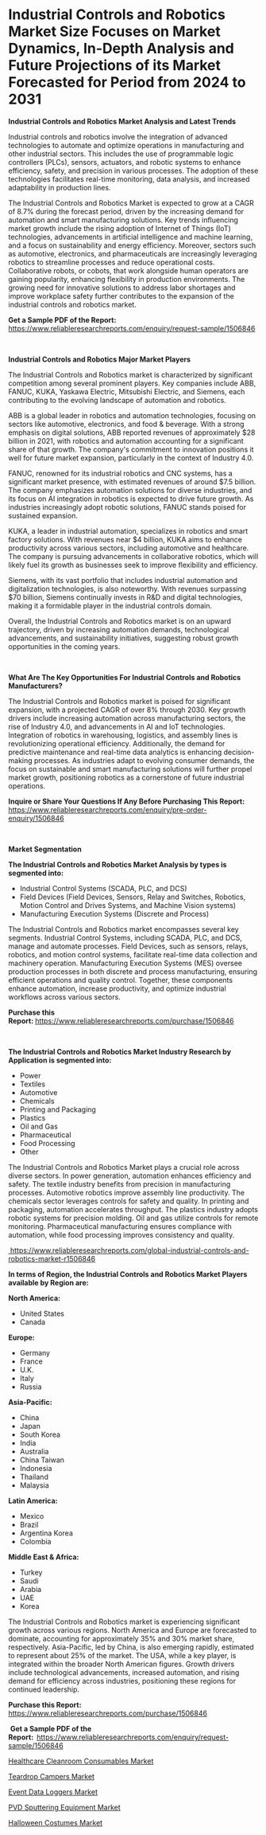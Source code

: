 <p><h1>Industrial Controls and Robotics Market Size Focuses on Market Dynamics, In-Depth Analysis and Future Projections of its Market Forecasted for Period from 2024 to 2031</h1></p><p><strong>Industrial Controls and Robotics Market Analysis and Latest Trends</strong></p>
<p><p>Industrial controls and robotics involve the integration of advanced technologies to automate and optimize operations in manufacturing and other industrial sectors. This includes the use of programmable logic controllers (PLCs), sensors, actuators, and robotic systems to enhance efficiency, safety, and precision in various processes. The adoption of these technologies facilitates real-time monitoring, data analysis, and increased adaptability in production lines.</p><p>The Industrial Controls and Robotics Market is expected to grow at a CAGR of 8.7% during the forecast period, driven by the increasing demand for automation and smart manufacturing solutions. Key trends influencing market growth include the rising adoption of Internet of Things (IoT) technologies, advancements in artificial intelligence and machine learning, and a focus on sustainability and energy efficiency. Moreover, sectors such as automotive, electronics, and pharmaceuticals are increasingly leveraging robotics to streamline processes and reduce operational costs. Collaborative robots, or cobots, that work alongside human operators are gaining popularity, enhancing flexibility in production environments. The growing need for innovative solutions to address labor shortages and improve workplace safety further contributes to the expansion of the industrial controls and robotics market.</p></p>
<p><strong>Get a Sample PDF of the Report:&nbsp;</strong> <a href="https://www.reliableresearchreports.com/enquiry/request-sample/1506846">https://www.reliableresearchreports.com/enquiry/request-sample/1506846</a></p>
<p>&nbsp;</p>
<p><strong>Industrial Controls and Robotics Major Market Players</strong></p>
<p><p>The Industrial Controls and Robotics market is characterized by significant competition among several prominent players. Key companies include ABB, FANUC, KUKA, Yaskawa Electric, Mitsubishi Electric, and Siemens, each contributing to the evolving landscape of automation and robotics.</p><p>ABB is a global leader in robotics and automation technologies, focusing on sectors like automotive, electronics, and food & beverage. With a strong emphasis on digital solutions, ABB reported revenues of approximately $28 billion in 2021, with robotics and automation accounting for a significant share of that growth. The company's commitment to innovation positions it well for future market expansion, particularly in the context of Industry 4.0.</p><p>FANUC, renowned for its industrial robotics and CNC systems, has a significant market presence, with estimated revenues of around $7.5 billion. The company emphasizes automation solutions for diverse industries, and its focus on AI integration in robotics is expected to drive future growth. As industries increasingly adopt robotic solutions, FANUC stands poised for sustained expansion.</p><p>KUKA, a leader in industrial automation, specializes in robotics and smart factory solutions. With revenues near $4 billion, KUKA aims to enhance productivity across various sectors, including automotive and healthcare. The company is pursuing advancements in collaborative robotics, which will likely fuel its growth as businesses seek to improve flexibility and efficiency.</p><p>Siemens, with its vast portfolio that includes industrial automation and digitalization technologies, is also noteworthy. With revenues surpassing $70 billion, Siemens continually invests in R&D and digital technologies, making it a formidable player in the industrial controls domain.</p><p>Overall, the Industrial Controls and Robotics market is on an upward trajectory, driven by increasing automation demands, technological advancements, and sustainability initiatives, suggesting robust growth opportunities in the coming years.</p></p>
<p>&nbsp;</p>
<p><strong>What Are The Key Opportunities For Industrial Controls and Robotics Manufacturers?</strong></p>
<p><p>The Industrial Controls and Robotics market is poised for significant expansion, with a projected CAGR of over 8% through 2030. Key growth drivers include increasing automation across manufacturing sectors, the rise of Industry 4.0, and advancements in AI and IoT technologies. Integration of robotics in warehousing, logistics, and assembly lines is revolutionizing operational efficiency. Additionally, the demand for predictive maintenance and real-time data analytics is enhancing decision-making processes. As industries adapt to evolving consumer demands, the focus on sustainable and smart manufacturing solutions will further propel market growth, positioning robotics as a cornerstone of future industrial operations.</p></p>
<p><strong>Inquire or Share Your Questions If Any Before Purchasing This Report:</strong> <a href="https://www.reliableresearchreports.com/enquiry/pre-order-enquiry/1506846">https://www.reliableresearchreports.com/enquiry/pre-order-enquiry/1506846</a></p>
<p>&nbsp;</p>
<p><strong>Market Segmentation</strong></p>
<p><strong>The Industrial Controls and Robotics Market Analysis by types is segmented into:</strong></p>
<p><ul><li>Industrial Control Systems (SCADA, PLC, and DCS)</li><li>Field Devices (Field Devices, Sensors, Relay and Switches, Robotics, Motion Control and Drives Systems, and Machine Vision systems)</li><li>Manufacturing Execution Systems (Discrete and Process)</li></ul></p>
<p><p>The Industrial Controls and Robotics market encompasses several key segments. Industrial Control Systems, including SCADA, PLC, and DCS, manage and automate processes. Field Devices, such as sensors, relays, robotics, and motion control systems, facilitate real-time data collection and machinery operation. Manufacturing Execution Systems (MES) oversee production processes in both discrete and process manufacturing, ensuring efficient operations and quality control. Together, these components enhance automation, increase productivity, and optimize industrial workflows across various sectors.</p></p>
<p><strong>Purchase this Report:&nbsp;</strong><a href="https://www.reliableresearchreports.com/purchase/1506846">https://www.reliableresearchreports.com/purchase/1506846</a></p>
<p>&nbsp;</p>
<p><strong>The Industrial Controls and Robotics Market Industry Research by Application is segmented into:</strong></p>
<p><ul><li>Power</li><li>Textiles</li><li>Automotive</li><li>Chemicals</li><li>Printing and Packaging</li><li>Plastics</li><li>Oil and Gas</li><li>Pharmaceutical</li><li>Food Processing</li><li>Other</li></ul></p>
<p><p>The Industrial Controls and Robotics Market plays a crucial role across diverse sectors. In power generation, automation enhances efficiency and safety. The textile industry benefits from precision in manufacturing processes. Automotive robotics improve assembly line productivity. The chemicals sector leverages controls for safety and quality. In printing and packaging, automation accelerates throughput. The plastics industry adopts robotic systems for precision molding. Oil and gas utilize controls for remote monitoring. Pharmaceutical manufacturing ensures compliance with automation, while food processing improves consistency and quality.</p></p>
<p><a href="https://www.reliableresearchreports.com/global-industrial-controls-and-robotics-market-r1506846">&nbsp;https://www.reliableresearchreports.com/global-industrial-controls-and-robotics-market-r1506846</a></p>
<p><strong>In terms of Region, the Industrial Controls and Robotics Market Players available by Region are:</strong></p>
<p>
    <p> <strong> North America: </strong>
        <ul>
            <li>United States</li>
            <li>Canada</li>
        </ul>
        </p> 
    <p> <strong> Europe: </strong>
        <ul>
            <li>Germany</li>
            <li>France</li>
            <li>U.K.</li>
            <li>Italy</li>
            <li>Russia</li>
        </ul>
        </p> 
    <p> <strong> Asia-Pacific: </strong>
        <ul>
            <li>China</li>
            <li>Japan</li>
            <li>South Korea</li>
            <li>India</li>
            <li>Australia</li>
            <li>China Taiwan</li>
            <li>Indonesia</li>
            <li>Thailand</li>
            <li>Malaysia</li>
        </ul>
        </p> 
    <p> <strong> Latin America: </strong>
        <ul>
            <li>Mexico</li>
            <li>Brazil</li>
            <li>Argentina Korea</li>
            <li>Colombia</li>
        </ul>
        </p> 
    <p> <strong> Middle East & Africa: </strong>
        <ul>
            <li>Turkey</li>
            <li>Saudi</li>
            <li>Arabia</li>
            <li>UAE</li>
            <li>Korea</li>
        </ul>
    </p>
    </p>
<p><p>The Industrial Controls and Robotics market is experiencing significant growth across various regions. North America and Europe are forecasted to dominate, accounting for approximately 35% and 30% market share, respectively. Asia-Pacific, led by China, is also emerging rapidly, estimated to represent about 25% of the market. The USA, while a key player, is integrated within the broader North American figures. Growth drivers include technological advancements, increased automation, and rising demand for efficiency across industries, positioning these regions for continued leadership.</p></p>
<p><strong>Purchase this Report: </strong><a href="https://www.reliableresearchreports.com/purchase/1506846">https://www.reliableresearchreports.com/purchase/1506846</a></p>
<p>&nbsp;<strong>Get a Sample PDF of the Report:&nbsp;&nbsp;</strong><a href="https://www.reliableresearchreports.com/enquiry/request-sample/1506846">https://www.reliableresearchreports.com/enquiry/request-sample/1506846</a></p>
<p><strong></strong></p>
<p><p><a href="https://github.com/DixieGrimes/Market-Research-Report-List-1/blob/main/healthcare-cleanroom-consumables-market.md">Healthcare Cleanroom Consumables Market</a></p><p><a href="https://medium.com/@jackiehart752/teardrop-campers-market-insights-product-type-application-trends-and-regional-analysis-from-2024-7b2cc2bc4be3?postPublishedType=repub">Teardrop Campers Market</a></p><p><a href="https://www.linkedin.com/pulse/analyzing-key-drivers-event-data-loggers-market-trends-future-atf9f?trackingId=oyqzcbr%2BQBu9Oueq1VUStQ%3D%3D">Event Data Loggers Market</a></p><p><a href="https://medium.com/@jackiehart752/global-pvd-sputtering-equipment-industry-types-applications-market-players-regional-growth-13f0b7d3cce3?postPublishedType=repub">PVD Sputtering Equipment Market</a></p><p><a href="https://issuu.com/reportprime-2/docs/halloween-costumes-market-size-2030_fe91a86c5001e4">Halloween Costumes Market</a></p></p>